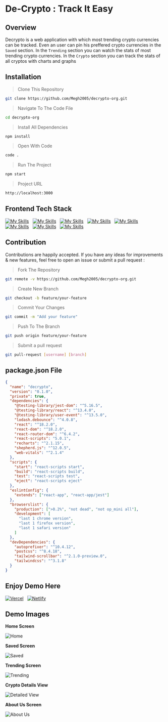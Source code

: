 # De-Crypto : Track It Easy

## Overview

Decrypto is a web application with which most trending crypto currencies can be tracked. Even an user can pin his preffered crypto currencies in the `Saved` section. In the `Trending` section you can watch the stats of most trending crypto currencies. In the `Crypto` section you can track the stats of all cryptos with charts and graphs

## Installation

> Clone This Repository

```sh
git clone https://github.com/Megh2005/decrypto-org.git
```

> Navigate To The Code File

```sh
cd decrypto-org
```

> Install All Dependencies

```sh
npm install
```

> Open With Code

```sh
code .
```

> Run The Project

```sh
npm start
```

> Project URL

```sh
http://localhost:3000
```

## Frontend Tech Stack

[![My Skills](https://skillicons.dev/icons?i=vscode)](https://skillicons.dev)
&nbsp;
[![My Skills](https://skillicons.dev/icons?i=css)](https://skillicons.dev)
&nbsp;
[![My Skills](https://skillicons.dev/icons?i=html)](https://skillicons.dev)
&nbsp;
[![My Skills](https://skillicons.dev/icons?i=javascript)](https://skillicons.dev)
&nbsp;
[![My Skills](https://skillicons.dev/icons?i=react)](https://skillicons.dev)
&nbsp;
[![My Skills](https://skillicons.dev/icons?i=nodejs)](https://skillicons.dev)
&nbsp;
[![My Skills](https://skillicons.dev/icons?i=git)](https://skillicons.dev)
&nbsp;
[![My Skills](https://skillicons.dev/icons?i=github)](https://skillicons.dev)
&nbsp;

## Contribution

Contributions are happily accepted. If you have any ideas for improvements & new features, feel free to open an issue or submit a pull request :

> Fork The Repository

```sh
git remote -v https://github.com/Megh2005/decrypto-org.git
```

> Create New Branch

```sh
git checkout -b feature/your-feature
```

> Commit Your Changes

```sh
git commit -m "Add your feature"
```

> Push To The Branch

```sh
git push origin feature/your-feature
```

> Submit a pull request

```sh
git pull-request [username] [branch]
```

## package.json File

```json
{
  "name": "decrypto",
  "version": "0.1.0",
  "private": true,
  "dependencies": {
    "@testing-library/jest-dom": "^5.16.5",
    "@testing-library/react": "^13.4.0",
    "@testing-library/user-event": "^13.5.0",
    "lodash.debounce": "^4.0.8",
    "react": "^18.2.0",
    "react-dom": "^18.2.0",
    "react-router-dom": "^6.4.2",
    "react-scripts": "5.0.1",
    "recharts": "^2.1.15",
    "shepherd.js": "^12.0.5",
    "web-vitals": "^2.1.4"
  },
  "scripts": {
    "start": "react-scripts start",
    "build": "react-scripts build",
    "test": "react-scripts test",
    "eject": "react-scripts eject"
  },
  "eslintConfig": {
    "extends": ["react-app", "react-app/jest"]
  },
  "browserslist": {
    "production": [">0.2%", "not dead", "not op_mini all"],
    "development": [
      "last 1 chrome version",
      "last 1 firefox version",
      "last 1 safari version"
    ]
  },
  "devDependencies": {
    "autoprefixer": "^10.4.12",
    "postcss": "^8.4.18",
    "tailwind-scrollbar": "^2.1.0-preview.0",
    "tailwindcss": "^3.1.8"
  }
}
```

## Enjoy Demo Here

[![Vercel](https://skillicons.dev/icons?i=vercel)](https://decrypto-eight.vercel.app/)
&nbsp;
[![Netlify](https://skillicons.dev/icons?i=netlify)](https://decrypto-org.netlify.app//)
&nbsp;

## Demo Images

**Home Screen**

![Home](https://github.com/Megh2005/Raksha/assets/147889330/3978c5a4-e90d-406d-af40-18c4869830f7)
<br>

**Saved Screen**

![Saved](https://github.com/Megh2005/Raksha/assets/147889330/b2085d29-0232-496e-89e3-c88cd247b8fa)
<br>

**Trending Screen**

![Trending](https://github.com/Megh2005/Raksha/assets/147889330/ad057047-9362-457f-ba28-0e8569b50315)
<br>

**Crypto Details View**

![Detailed View](https://github.com/Megh2005/Raksha/assets/147889330/676e3752-a417-4ad0-8ce6-69cf30f24be2)
<br>

**About Us Screen**

![About Us](https://github.com/Megh2005/Raksha/assets/147889330/766de79e-a6a2-4a60-a101-b90680a9da5c)